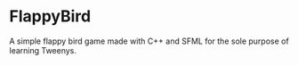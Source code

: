 # FlappyBird

A simple flappy bird game made with C++ and SFML for the sole purpose of learning Tweenys.
